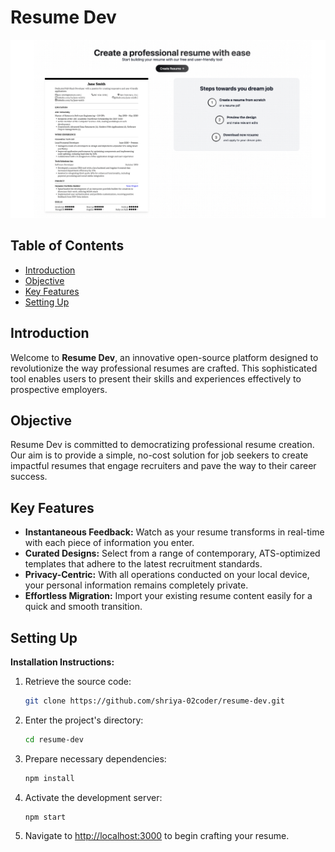 
# Resume Dev
![image](Resume-Dev.png)

## Table of Contents

- [Introduction](#introduction)
- [Objective](#objective)
- [Key Features](#key-features)
- [Setting Up](#setting-up)


## Introduction

Welcome to **Resume Dev**, an innovative open-source platform designed to revolutionize the way professional resumes are crafted. This sophisticated tool enables users to present their skills and experiences effectively to prospective employers.

## Objective

Resume Dev is committed to democratizing professional resume creation. Our aim is to provide a simple, no-cost solution for job seekers to create impactful resumes that engage recruiters and pave the way to their career success.


## Key Features

- **Instantaneous Feedback:** Watch as your resume transforms in real-time with each piece of information you enter.
- **Curated Designs:** Select from a range of contemporary, ATS-optimized templates that adhere to the latest recruitment standards.
- **Privacy-Centric:** With all operations conducted on your local device, your personal information remains completely private.
- **Effortless Migration:** Import your existing resume content easily for a quick and smooth transition.


## Setting Up

  
**Installation Instructions:**
1. Retrieve the source code:
   ```sh
   git clone https://github.com/shriya-02coder/resume-dev.git 
2. Enter the project's directory:
   ```sh
   cd resume-dev
4. Prepare necessary dependencies:
     ```sh
   npm install
6. Activate the development server:
   ```sh
   npm start
8. Navigate to [http://localhost:3000](http://localhost:3000) to begin crafting your resume.


